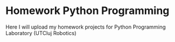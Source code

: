 # Homework Python Programming

Here I will upload my homework projects for Python Programming Laboratory (UTCluj Robotics) 